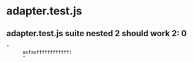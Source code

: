 # adapter.test.js

## adapter.test.js suite nested 2 should work 2: 0

```
"
      asfasffffffffffff!
      "
```
